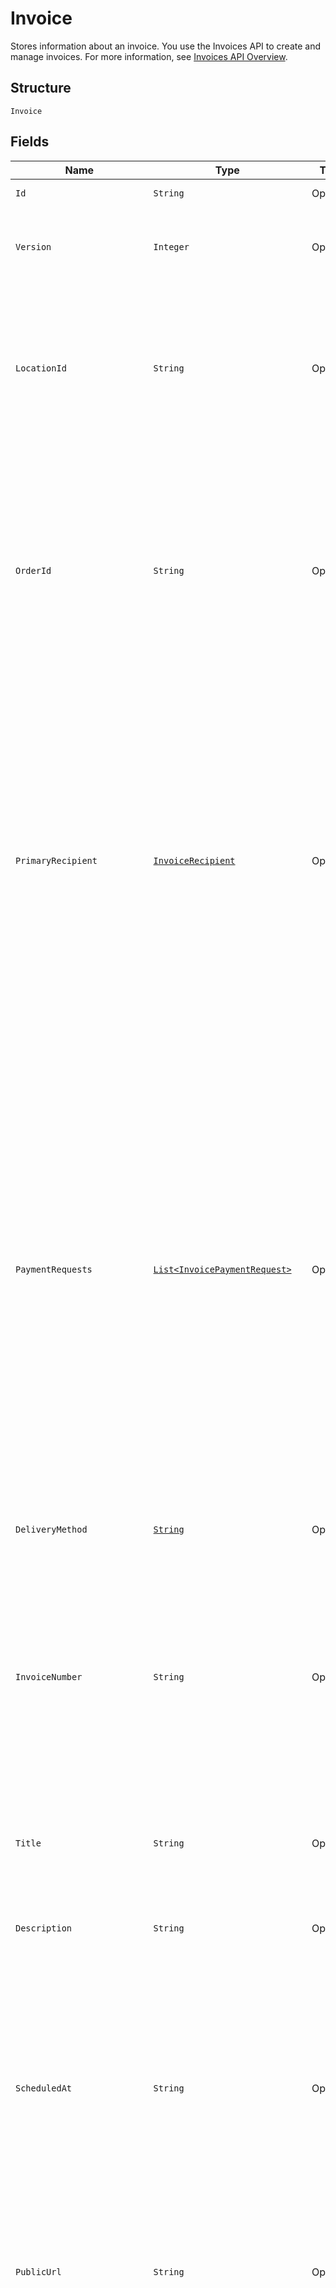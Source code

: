 
# Invoice

Stores information about an invoice. You use the Invoices API to create and manage
invoices. For more information, see [Invoices API Overview](https://developer.squareup.com/docs/invoices-api/overview).

## Structure

`Invoice`

## Fields

| Name | Type | Tags | Description | Getter |
|  --- | --- | --- | --- | --- |
| `Id` | `String` | Optional | The Square-assigned ID of the invoice. | String getId() |
| `Version` | `Integer` | Optional | The Square-assigned version number, which is incremented each time an update is committed to the invoice. | Integer getVersion() |
| `LocationId` | `String` | Optional | The ID of the location that this invoice is associated with.<br><br>If specified in a `CreateInvoice` request, the value must match the `location_id` of the associated order.<br>**Constraints**: *Minimum Length*: `1`, *Maximum Length*: `255` | String getLocationId() |
| `OrderId` | `String` | Optional | The ID of the [order](entity:Order) for which the invoice is created.<br>This field is required when creating an invoice, and the order must be in the `OPEN` state.<br><br>To view the line items and other information for the associated order, call the<br>[RetrieveOrder](api-endpoint:Orders-RetrieveOrder) endpoint using the order ID.<br>**Constraints**: *Minimum Length*: `1`, *Maximum Length*: `255` | String getOrderId() |
| `PrimaryRecipient` | [`InvoiceRecipient`](../../doc/models/invoice-recipient.md) | Optional | Represents a snapshot of customer data. This object stores customer data that is displayed on the invoice<br>and that Square uses to deliver the invoice.<br><br>When you provide a customer ID for a draft invoice, Square retrieves the associated customer profile and populates<br>the remaining `InvoiceRecipient` fields. You cannot update these fields after the invoice is published.<br>Square updates the customer ID in response to a merge operation, but does not update other fields. | InvoiceRecipient getPrimaryRecipient() |
| `PaymentRequests` | [`List<InvoicePaymentRequest>`](../../doc/models/invoice-payment-request.md) | Optional | The payment schedule for the invoice, represented by one or more payment requests that<br>define payment settings, such as amount due and due date. An invoice supports the following payment request combinations:<br><br>- One balance<br>- One deposit with one balance<br>- 2–12 installments<br>- One deposit with 2–12 installments<br><br>This field is required when creating an invoice. It must contain at least one payment request.<br>All payment requests for the invoice must equal the total order amount. For more information, see<br>[Configuring payment requests](https://developer.squareup.com/docs/invoices-api/create-publish-invoices#payment-requests).<br><br>Adding `INSTALLMENT` payment requests to an invoice requires an<br>[Invoices Plus subscription](https://developer.squareup.com/docs/invoices-api/overview#invoices-plus-subscription). | List<InvoicePaymentRequest> getPaymentRequests() |
| `DeliveryMethod` | [`String`](../../doc/models/invoice-delivery-method.md) | Optional | Indicates how Square delivers the [invoice](../../doc/models/invoice.md) to the customer. | String getDeliveryMethod() |
| `InvoiceNumber` | `String` | Optional | A user-friendly invoice number that is displayed on the invoice. The value is unique within a location.<br>If not provided when creating an invoice, Square assigns a value.<br>It increments from 1 and is padded with zeros making it 7 characters long<br>(for example, 0000001 and 0000002).<br>**Constraints**: *Minimum Length*: `1`, *Maximum Length*: `191` | String getInvoiceNumber() |
| `Title` | `String` | Optional | The title of the invoice, which is displayed on the invoice.<br>**Constraints**: *Minimum Length*: `1`, *Maximum Length*: `255` | String getTitle() |
| `Description` | `String` | Optional | The description of the invoice, which is displayed on the invoice.<br>**Constraints**: *Minimum Length*: `1`, *Maximum Length*: `65536` | String getDescription() |
| `ScheduledAt` | `String` | Optional | The timestamp when the invoice is scheduled for processing, in RFC 3339 format.<br>After the invoice is published, Square processes the invoice on the specified date,<br>according to the delivery method and payment request settings.<br><br>If the field is not set, Square processes the invoice immediately after it is published. | String getScheduledAt() |
| `PublicUrl` | `String` | Optional | The URL of the Square-hosted invoice page.<br>After you publish the invoice using the `PublishInvoice` endpoint, Square hosts the invoice<br>page and returns the page URL in the response. | String getPublicUrl() |
| `NextPaymentAmountMoney` | [`Money`](../../doc/models/money.md) | Optional | Represents an amount of money. `Money` fields can be signed or unsigned.<br>Fields that do not explicitly define whether they are signed or unsigned are<br>considered unsigned and can only hold positive amounts. For signed fields, the<br>sign of the value indicates the purpose of the money transfer. See<br>[Working with Monetary Amounts](https://developer.squareup.com/docs/build-basics/working-with-monetary-amounts)<br>for more information. | Money getNextPaymentAmountMoney() |
| `Status` | [`String`](../../doc/models/invoice-status.md) | Optional | Indicates the status of an invoice. | String getStatus() |
| `Timezone` | `String` | Optional | The time zone used to interpret calendar dates on the invoice, such as `due_date`.<br>When an invoice is created, this field is set to the `timezone` specified for the seller<br>location. The value cannot be changed.<br><br>For example, a payment `due_date` of 2021-03-09 with a `timezone` of America/Los\_Angeles<br>becomes overdue at midnight on March 9 in America/Los\_Angeles (which equals a UTC timestamp<br>of 2021-03-10T08:00:00Z). | String getTimezone() |
| `CreatedAt` | `String` | Optional | The timestamp when the invoice was created, in RFC 3339 format. | String getCreatedAt() |
| `UpdatedAt` | `String` | Optional | The timestamp when the invoice was last updated, in RFC 3339 format. | String getUpdatedAt() |
| `AcceptedPaymentMethods` | [`InvoiceAcceptedPaymentMethods`](../../doc/models/invoice-accepted-payment-methods.md) | Optional | The payment methods that customers can use to pay an [invoice](../../doc/models/invoice.md) on the Square-hosted invoice payment page. | InvoiceAcceptedPaymentMethods getAcceptedPaymentMethods() |
| `CustomFields` | [`List<InvoiceCustomField>`](../../doc/models/invoice-custom-field.md) | Optional | Additional seller-defined fields that are displayed on the invoice. For more information, see<br>[Custom fields](https://developer.squareup.com/docs/invoices-api/overview#custom-fields).<br><br>Adding custom fields to an invoice requires an<br>[Invoices Plus subscription](https://developer.squareup.com/docs/invoices-api/overview#invoices-plus-subscription).<br><br>Max: 2 custom fields | List<InvoiceCustomField> getCustomFields() |
| `SubscriptionId` | `String` | Optional | The ID of the [subscription](entity:Subscription) associated with the invoice.<br>This field is present only on subscription billing invoices. | String getSubscriptionId() |
| `SaleOrServiceDate` | `String` | Optional | The date of the sale or the date that the service is rendered, in `YYYY-MM-DD` format.<br>This field can be used to specify a past or future date which is displayed on the invoice. | String getSaleOrServiceDate() |
| `PaymentConditions` | `String` | Optional | **France only.** The payment terms and conditions that are displayed on the invoice. For more information,<br>see [Payment conditions](https://developer.squareup.com/docs/invoices-api/overview#payment-conditions).<br><br>For countries other than France, Square returns an `INVALID_REQUEST_ERROR` with a `BAD_REQUEST` code and<br>"Payment conditions are not supported for this location's country" detail if this field is included in `CreateInvoice` or `UpdateInvoice` requests.<br>**Constraints**: *Minimum Length*: `1`, *Maximum Length*: `2000` | String getPaymentConditions() |
| `StorePaymentMethodEnabled` | `Boolean` | Optional | Indicates whether to allow a customer to save a credit or debit card as a card on file or a bank transfer as a<br>bank account on file. If `true`, Square displays a __Save my card on file__ or __Save my bank on file__ checkbox on the<br>invoice payment page. Stored payment information can be used for future automatic payments. The default value is `false`. | Boolean getStorePaymentMethodEnabled() |

## Example (as JSON)

```json
{
  "id": "id0",
  "version": 172,
  "location_id": "location_id4",
  "order_id": "order_id6",
  "primary_recipient": {
    "customer_id": "customer_id2",
    "given_name": "given_name6",
    "family_name": "family_name8",
    "email_address": "email_address2",
    "address": {
      "address_line_1": "address_line_10",
      "address_line_2": "address_line_20",
      "address_line_3": "address_line_36",
      "locality": "locality0",
      "sublocality": "sublocality0",
      "sublocality_2": "sublocality_28",
      "sublocality_3": "sublocality_30",
      "administrative_district_level_1": "administrative_district_level_14",
      "administrative_district_level_2": "administrative_district_level_26",
      "administrative_district_level_3": "administrative_district_level_38",
      "postal_code": "postal_code2",
      "country": "TO",
      "first_name": "first_name0",
      "last_name": "last_name8"
    },
    "phone_number": "phone_number2",
    "company_name": "company_name0",
    "tax_ids": {
      "eu_vat": "eu_vat2"
    }
  },
  "payment_requests": [
    {
      "uid": "uid4",
      "request_method": "SMS",
      "request_type": "BALANCE",
      "due_date": "due_date2",
      "fixed_amount_requested_money": {
        "amount": 6,
        "currency": "MZN"
      },
      "percentage_requested": "percentage_requested8",
      "tipping_enabled": false,
      "automatic_payment_source": "CARD_ON_FILE",
      "card_id": "card_id0",
      "reminders": [
        {
          "uid": "uid2",
          "relative_scheduled_days": 242,
          "message": "message8",
          "status": "NOT_APPLICABLE",
          "sent_at": "sent_at2"
        },
        {
          "uid": "uid3",
          "relative_scheduled_days": 243,
          "message": "message7",
          "status": "PENDING",
          "sent_at": "sent_at3"
        },
        {
          "uid": "uid4",
          "relative_scheduled_days": 244,
          "message": "message6",
          "status": "SENT",
          "sent_at": "sent_at4"
        }
      ],
      "computed_amount_money": {
        "amount": 132,
        "currency": "AWG"
      },
      "total_completed_amount_money": {},
      "rounding_adjustment_included_money": {}
    }
  ],
  "delivery_method": "SHARE_MANUALLY",
  "invoice_number": "invoice_number4",
  "title": "title4",
  "description": "description0",
  "scheduled_at": "scheduled_at6",
  "public_url": "public_url8",
  "next_payment_amount_money": {
    "amount": 236,
    "currency": "PAB"
  },
  "status": "FAILED",
  "timezone": "timezone0",
  "created_at": "created_at2",
  "updated_at": "updated_at4",
  "accepted_payment_methods": {
    "card": false,
    "square_gift_card": false,
    "bank_account": false,
    "buy_now_pay_later": false
  },
  "custom_fields": [
    {
      "label": "label3",
      "value": "value5",
      "placement": "BELOW_LINE_ITEMS"
    },
    {
      "label": "label4",
      "value": "value6",
      "placement": "ABOVE_LINE_ITEMS"
    },
    {
      "label": "label5",
      "value": "value7",
      "placement": "BELOW_LINE_ITEMS"
    }
  ],
  "subscription_id": "subscription_id0",
  "sale_or_service_date": "sale_or_service_date6",
  "payment_conditions": "payment_conditions4",
  "store_payment_method_enabled": false
}
```

